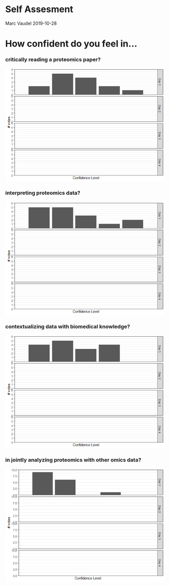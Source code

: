 Self Assesment
================
Marc Vaudel
2019-10-28

# How confident do you feel in…

### critically reading a proteomics paper?

![](self_assesment_files/figure-gfm/critical_understanding-1.png)<!-- -->

### interpreting proteomics data?

![](self_assesment_files/figure-gfm/proteomics_interpretation-1.png)<!-- -->

### contextualizing data with biomedical knowledge?

![](self_assesment_files/figure-gfm/contextualiation-1.png)<!-- -->

### in jointly analyzing proteomics with other omics data?

![](self_assesment_files/figure-gfm/proteogenomics-1.png)<!-- -->
